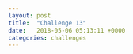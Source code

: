 ```yaml
---
layout: post
title:  "Challenge 13"
date:   2018-05-06 05:13:11 +0000
categories: challenges
---
```


